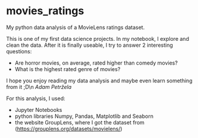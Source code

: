 # movies_ratings
My python data analysis of a MovieLens ratings dataset.

This is one of my first data science projects.
In my notebook, I explore and clean the data. After it is finally useable, I try to answer 2 interesting questions:
- Are horror movies, on average, rated higher than comedy movies?
- What is the highest rated genre of movies?

I hope you enjoy reading my data analysis and maybe even learn something from it ;D\n
*Adam Petržela*

For this analysis, I used:
- Jupyter Notebooks
- python libraries Numpy, Pandas, Matplotlib and Seaborn
- the website GroupLens, where I got the dataset from (https://grouplens.org/datasets/movielens/)
